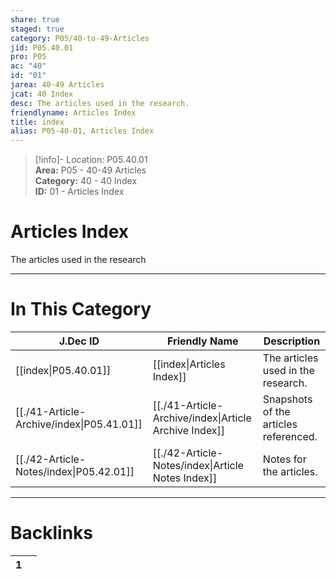 ```yaml
---  
share: true  
staged: true  
category: P05/40-to-49-Articles  
jid: P05.40.01  
pro: P05  
ac: "40"  
id: "01"  
jarea: 40-49 Articles  
jcat: 40 Index  
desc: The articles used in the research.  
friendlyname: Articles Index  
title: index  
alias: P05-40-01, Articles Index  
---  
```

  
>[!info]- Location: P05.40.01  
>**Area:** P05 - 40-49 Articles  
>**Category:** 40 - 40 Index  
>**ID:** 01 - Articles Index  
  
# Articles Index  
  
The articles used in the research  
  
  
  
---  
# In This Category  
  
| J.Dec ID                                                                                | Friendly Name                                                                                       | Description                           |  
| --------------------------------------------------------------------------------------- | --------------------------------------------------------------------------------------------------- | ------------------------------------- |  
| [[index\|P05.40.01]]                    | [[index\|Articles Index]]                           | The articles used in the research.    |  
| [[./41-Article-Archive/index\|P05.41.01]] | [[./41-Article-Archive/index\|Article Archive Index]] | Snapshots of the articles referenced. |  
| [[./42-Article-Notes/index\|P05.42.01]]   | [[./42-Article-Notes/index\|Article Notes Index]]     | Notes for the articles.               |  
  
  
---  
# Backlinks  
<div><table class="dataview table-view-table"><thead class="table-view-thead"><tr class="table-view-tr-header"><th class="table-view-th"><span></span><span class="dataview small-text">1</span></th><th class="table-view-th"><span></span></th></tr></thead><tbody class="table-view-tbody"></tbody></table></div>